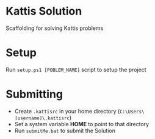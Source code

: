 # Kattis Solution
Scaffolding for solving Kattis problems

# Setup
Run `setup.ps1 [POBLEM_NAME]` script to setup the project

# Submitting
* Create `.kattisrc` in your home directory (`C:\Users\[username]\.kattisrc`)
* Set a system variable **HOME** to point to that directory
* Run `submitMe.bat` to submit the Solution
